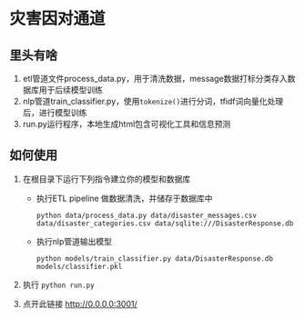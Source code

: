 # 灾害因对通道
## 里头有啥
1. etl管道文件process_data.py，用于清洗数据，message数据打标分类存入数据库用于后续模型训练
2. nlp管道train_classifier.py，使用`tokenize()`进行分词，tfidf词向量化处理后，进行模型训练
3. run.py运行程序，本地生成html包含可视化工具和信息预测
## 如何使用
1. 在根目录下运行下列指令建立你的模型和数据库
    - 执行ETL pipeline 做数据清洗，并储存于数据库中
    
        `python data/process_data.py data/disaster_messages.csv data/disaster_categories.csv data/sqlite:///DisasterResponse.db`
    - 执行nlp管道输出模型
    
        `python models/train_classifier.py data/DisasterResponse.db models/classifier.pkl`

2. 执行
    `python run.py`

3. 点开此链接 http://0.0.0.0:3001/
